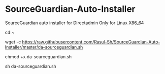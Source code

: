 # SourceGuardian-Auto-Installer
SourceGuardian auto installer for Directadmin
Only for Linux X86_64

cd ~

wget -c https://raw.githubusercontent.com/Rasul-Sh/SourceGuardian-Auto-Installer/master/da-sourceguardian.sh

chmod +x da-sourceguardian.sh

sh da-sourceguardian.sh